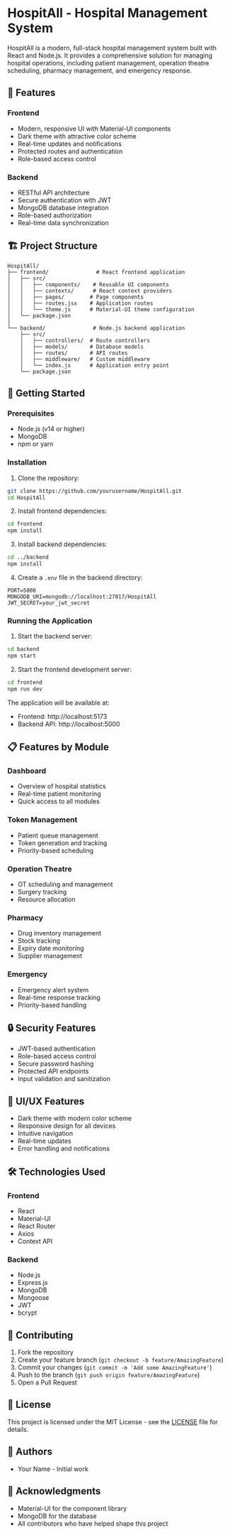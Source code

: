 # HospitAll - Hospital Management System

HospitAll is a modern, full-stack hospital management system built with React and Node.js. It provides a comprehensive solution for managing hospital operations, including patient management, operation theatre scheduling, pharmacy management, and emergency response.

## 🌟 Features

### Frontend
- Modern, responsive UI with Material-UI components
- Dark theme with attractive color scheme
- Real-time updates and notifications
- Protected routes and authentication
- Role-based access control

### Backend
- RESTful API architecture
- Secure authentication with JWT
- MongoDB database integration
- Role-based authorization
- Real-time data synchronization

## 🏗️ Project Structure

```
HospitAll/
├── frontend/               # React frontend application
│   ├── src/
│   │   ├── components/    # Reusable UI components
│   │   ├── contexts/      # React context providers
│   │   ├── pages/        # Page components
│   │   ├── routes.jsx    # Application routes
│   │   └── theme.js      # Material-UI theme configuration
│   └── package.json
│
└── backend/               # Node.js backend application
    ├── src/
    │   ├── controllers/  # Route controllers
    │   ├── models/       # Database models
    │   ├── routes/       # API routes
    │   ├── middleware/   # Custom middleware
    │   └── index.js      # Application entry point
    └── package.json
```

## 🚀 Getting Started

### Prerequisites
- Node.js (v14 or higher)
- MongoDB
- npm or yarn

### Installation

1. Clone the repository:
```bash
git clone https://github.com/yourusername/HospitAll.git
cd HospitAll
```

2. Install frontend dependencies:
```bash
cd frontend
npm install
```

3. Install backend dependencies:
```bash
cd ../backend
npm install
```

4. Create a `.env` file in the backend directory:
```env
PORT=5000
MONGODB_URI=mongodb://localhost:27017/HospitAll
JWT_SECRET=your_jwt_secret
```

### Running the Application

1. Start the backend server:
```bash
cd backend
npm start
```

2. Start the frontend development server:
```bash
cd frontend
npm run dev
```

The application will be available at:
- Frontend: http://localhost:5173
- Backend API: http://localhost:5000

## 📋 Features by Module

### Dashboard
- Overview of hospital statistics
- Real-time patient monitoring
- Quick access to all modules

### Token Management
- Patient queue management
- Token generation and tracking
- Priority-based scheduling

### Operation Theatre
- OT scheduling and management
- Surgery tracking
- Resource allocation

### Pharmacy
- Drug inventory management
- Stock tracking
- Expiry date monitoring
- Supplier management

### Emergency
- Emergency alert system
- Real-time response tracking
- Priority-based handling

## 🔒 Security Features

- JWT-based authentication
- Role-based access control
- Secure password hashing
- Protected API endpoints
- Input validation and sanitization

## 🎨 UI/UX Features

- Dark theme with modern color scheme
- Responsive design for all devices
- Intuitive navigation
- Real-time updates
- Error handling and notifications

## 🛠️ Technologies Used

### Frontend
- React
- Material-UI
- React Router
- Axios
- Context API

### Backend
- Node.js
- Express.js
- MongoDB
- Mongoose
- JWT
- bcrypt

## 🤝 Contributing

1. Fork the repository
2. Create your feature branch (`git checkout -b feature/AmazingFeature`)
3. Commit your changes (`git commit -m 'Add some AmazingFeature'`)
4. Push to the branch (`git push origin feature/AmazingFeature`)
5. Open a Pull Request

## 📝 License

This project is licensed under the MIT License - see the [LICENSE](LICENSE) file for details.

## 👥 Authors

- Your Name - Initial work

## 🙏 Acknowledgments

- Material-UI for the component library
- MongoDB for the database
- All contributors who have helped shape this project 